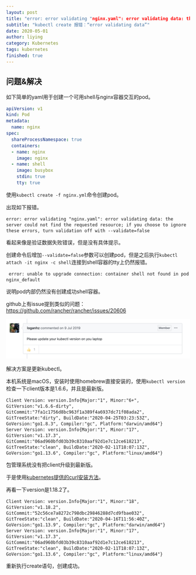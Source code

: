```yaml
---
layout: post
title: "error: error validating "nginx.yaml": error validating data: the server could not find the requested resource; if you choose to ignore these errors, turn validation off with --validate=false"
subtitle: "kubectl create 报错：“error validating data”"
date: 2020-05-01
author: liying
category: Kubernetes
tags: kubernetes
finished: true 
---
```

## 问题&解决

如下简单的yaml用于创建一个可用shell与nginx容器交互的pod。

```yaml
apiVersion: v1
kind: Pod
metadata:
  name: nginx
spec:
  shareProcessNamespace: true
  containers:
  - name: nginx
    image: nginx
  - name: shell
    image: busybox
    stdin: true
    tty: true

```

使用`kubectl create -f nginx.yml`命令创建pod。

出现如下报错。

```shell
error: error validating "nginx.yaml": error validating data: the server could not find the requested resource; if you choose to ignore these errors, turn validation off with --validate=false

```

看起来像是验证数据失败错误，但是没有具体提示。

创建命令后增加`--validate=false`参数可以创建pod，但是之后执行`kubectl attach -it nginx -c shell`连接到shell容器的tty上仍然报错。

```shell
 error: unable to upgrade connection: container shell not found in pod nginx_default
```

说明pod内部仍然没有创建成功shell容器。

github上有issue提到类似的问题：https://github.com/rancher/rancher/issues/20606

![issue](/img/issue.png)

解决方案是更新kubectl。

本机系统是macOS，安装时使用homebrew直接安装的，使用`kubectl version `检查一下client版本是1.6.6，并且是最新版。

```shell
Client Version: version.Info{Major:"1", Minor:"6+", GitVersion:"v1.6.6-dirty", GitCommit:"7fa1c1756d8bc963f1a389f4a6937dc71f08ada2", GitTreeState:"dirty", BuildDate:"2020-04-25T03:23:53Z", GoVersion:"go1.8.3", Compiler:"gc", Platform:"darwin/amd64"}
Server Version: version.Info{Major:"1", Minor:"17", GitVersion:"v1.17.3", GitCommit:"06ad960bfd03b39c8310aaf92d1e7c12ce618213", GitTreeState:"clean", BuildDate:"2020-02-11T18:07:13Z", GoVersion:"go1.13.6", Compiler:"gc", Platform:"linux/amd64"}

```

包管理系统没有把client升级到最新版。

于是使用[kubernetes提供的curl安装方法]([https://kubernetes.io/zh/docs/tasks/tools/install-kubectl/#%e9%80%9a%e8%bf%87-curl-%e5%91%bd%e4%bb%a4%e5%ae%89%e8%a3%85-kubectl-%e5%8f%af%e6%89%a7%e8%a1%8c%e6%96%87%e4%bb%b6](https://kubernetes.io/zh/docs/tasks/tools/install-kubectl/#通过-curl-命令安装-kubectl-可执行文件))。

再看一下version是1.18.2了。

```
Client Version: version.Info{Major:"1", Minor:"18", GitVersion:"v1.18.2", GitCommit:"52c56ce7a8272c798dbc29846288d7cd9fbae032", GitTreeState:"clean", BuildDate:"2020-04-16T11:56:40Z", GoVersion:"go1.13.9", Compiler:"gc", Platform:"darwin/amd64"}
Server Version: version.Info{Major:"1", Minor:"17", GitVersion:"v1.17.3", GitCommit:"06ad960bfd03b39c8310aaf92d1e7c12ce618213", GitTreeState:"clean", BuildDate:"2020-02-11T18:07:13Z", GoVersion:"go1.13.6", Compiler:"gc", Platform:"linux/amd64"}
```

重新执行create语句，创建成功。